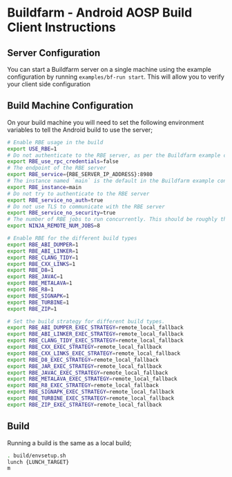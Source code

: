 # Buildfarm - Android AOSP Build Client Instructions

## Server Configuration

You can start a Buildfarm server on a single machine using the example configuration by running `examples/bf-run start`. This will allow you
to verify your client side configuration

## Build Machine Configuration

On your build machine you will need to set the following environment variables to tell the Android build to use the server;

```bash
# Enable RBE usage in the build
export USE_RBE=1
# Do not authenticate to the RBE server, as per the Buildfarm example configuration
export RBE_use_rpc_credentials=false
# The endpoint of the RBE server
export RBE_service={RBE_SERVER_IP_ADDRESS}:8980
# The instance named `main` is the default in the Buildfarm example configuration
export RBE_instance=main
# Do not try to authenticate to the RBE server
export RBE_service_no_auth=true
# Do not use TLS to communicate with the RBE server
export RBE_service_no_security=true
# The number of RBE jobs to run concurrently. This should be roughly the number of CPU cores on your RBE server
export NINJA_REMOTE_NUM_JOBS=8

# Enable RBE for the different build types
export RBE_ABI_DUMPER=1
export RBE_ABI_LINKER=1
export RBE_CLANG_TIDY=1
export RBE_CXX_LINKS=1
export RBE_D8=1
export RBE_JAVAC=1
export RBE_METALAVA=1
export RBE_R8=1
export RBE_SIGNAPK=1
export RBE_TURBINE=1
export RBE_ZIP=1

# Set the build strategy for different build types.
export RBE_ABI_DUMPER_EXEC_STRATEGY=remote_local_fallback
export RBE_ABI_LINKER_EXEC_STRATEGY=remote_local_fallback
export RBE_CLANG_TIDY_EXEC_STRATEGY=remote_local_fallback
export RBE_CXX_EXEC_STRATEGY=remote_local_fallback
export RBE_CXX_LINKS_EXEC_STRATEGY=remote_local_fallback
export RBE_D8_EXEC_STRATEGY=remote_local_fallback
export RBE_JAR_EXEC_STRATEGY=remote_local_fallback
export RBE_JAVAC_EXEC_STRATEGY=remote_local_fallback
export RBE_METALAVA_EXEC_STRATEGY=remote_local_fallback
export RBE_R8_EXEC_STRATEGY=remote_local_fallback
export RBE_SIGNAPK_EXEC_STRATEGY=remote_local_fallback
export RBE_TURBINE_EXEC_STRATEGY=remote_local_fallback
export RBE_ZIP_EXEC_STRATEGY=remote_local_fallback

```

## Build

Running a build is the same as a local build;

```bash
. build/envsetup.sh
lunch {LUNCH_TARGET}
m
```